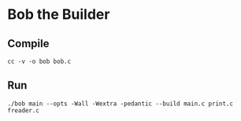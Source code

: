 # Bob the Builder

## Compile

`cc -v -o bob bob.c`

## Run

`./bob main --opts -Wall -Wextra -pedantic --build main.c print.c freader.c`
